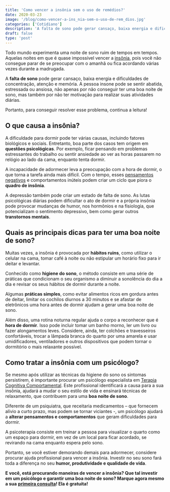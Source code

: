 ```yaml
---
title: 'Como vencer a insônia sem o uso de remédios?'
date: 2020-03-23
image: '/blog/como-vencer-a-ins_nia-sem-o-uso-de-rem_dios.jpg'
categories: ['Cotidiano']
description: 'A falta de sono pode gerar cansaço, baixa energia e dificuldades de concentração, atenção e memória. Saiba como resolver este problema!'
draft: false
type: 'post'
---
```


Todo mundo experimenta uma noite de sono ruim de tempos em tempos. Aquelas noites em que é quase impossível vencer a [insônia](/diminuir-a-insonia/), pois você não consegue parar de se preocupar com o amanhã ou fica acordando várias vezes durante a madrugada.

A **falta de sono** pode gerar cansaço, baixa energia e dificuldades de concentração, atenção e memória. A pessoa insone pode se sentir abatida, estressada ou ansiosa, não apenas por não conseguir ter uma boa noite de sono, mas também por não ter motivação para realizar suas atividades diárias.

Portanto, para conseguir resolver esse problema, continua a leitura!

## **O que causa a insônia?**

A dificuldade para dormir pode ter várias causas, incluindo fatores biológicos e sociais. Entretanto, boa parte dos casos tem origem em **questões psicológicas**. Por exemplo, ficar pensando em problemas estressantes do trabalho ou sentir ansiedade ao ver as horas passarem no relógio ao lado da cama, enquanto tenta dormir.

A incapacidade de adormecer leva a preocupação com a hora de dormir, o que torna a tarefa ainda mais difícil. Com o tempo, esses [pensamentos negativos](/como-se-livrar-de-pensamentos-negativos/) e comportamentos inúteis podem criar um ciclo que piora o **quadro de insônia**.

A depressão também pode criar um estado de falta de sono. As lutas psicológicas diárias podem dificultar o ato de dormir e a própria insônia pode provocar mudanças de humor, nos hormônios e na fisiologia, que potencializam o sentimento depressivo, bem como gerar outros **transtornos mentais**.

## **Quais as principais dicas para ter uma boa noite de sono?**

Muitas vezes, a insônia é provocada por **hábitos ruins**, como utilizar o celular na cama, tomar café à noite ou não estipular um horário fixo para ir deitar e levantar.

Conhecido como **higiene do sono**, o método consiste em uma série de práticas que condicionam o seu organismo a diminuir a sonolência do dia a dia e revisar os seus hábitos de dormir durante a noite.

Algumas **práticas simples**, como evitar alimentos ricos em gordura antes de deitar, limitar os cochilos diurnos a 30 minutos e se afastar de eletrônicos uma hora antes de dormir ajudam a gerar uma boa noite de sono.

Além disso, uma rotina noturna regular ajuda o corpo a reconhecer que é **hora de dormir**. Isso pode incluir tomar um banho morno, ler um livro ou fazer alongamentos leves. Considere, ainda, ter colchões e travesseiros confortáveis, trocar a lâmpada branca do quarto por uma amarela e usar umidificadores, ventiladores e outros dispositivos que podem tornar o dormitório o mais relaxante possível.

## **Como tratar a insônia com um psicólogo?**

Se mesmo após utilizar as técnicas da higiene do sono os sintomas persistirem, é importante procurar um psicólogo especialista em [Terapia Cognitiva Comportamental](/quais-os-beneficios-da-terapia-cognitiva-comportamental/). Este profissional identificará a causa para a sua insônia, ajudará a mudar o seu estilo de vida e ensinará técnicas de relaxamento, que contribuem para uma **boa noite de sono**.

Diferente de um psiquiatra, que receitaria medicamentos – que fornecem alívio a curto prazo, mas podem se tornar viciantes -, um psicólogo ajudará a **alterar pensamentos e comportamentos** que geram dificuldades para dormir.

A psicoterapia consiste em treinar a pessoa para visualizar o quarto como um espaço para dormir, em vez de um local para ficar acordado, se revirando na cama enquanto espera pelo sono.

Portanto, se você estiver demorando demais para adormecer, considere procurar ajuda profissional para vencer a insônia. Investir no seu sono fará toda a diferença no seu **humor, produtividade e qualidade de vida**.

**E você, está procurando maneiras de vencer a insônia? Que tal investir em um psicólogo e garantir uma boa noite de sono? Marque agora mesmo a sua** [**primeira consulta**](/contato/)**! Ela é gratuita!**
